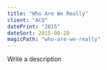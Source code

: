 ```yaml
---
title: "Who Are We Really"
client: "ACQ"
datePrint: "2015"
dateSort: 2015-08-20
magicPath: "who-are-we-really"
---
```


Write a description
